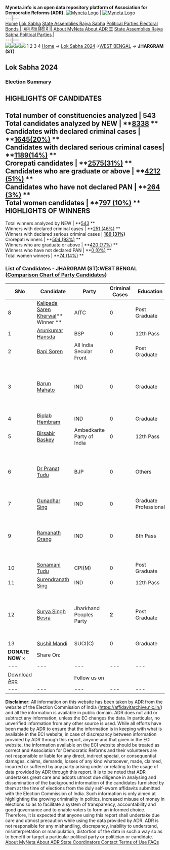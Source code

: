**Myneta.info is an open data repository platform of Association for Democratic Reforms (ADR).**
[![Myneta Logo](https://www.myneta.info/lib/img/myneta-logo.png)](https://www.myneta.info/) | [![Myneta Logo](https://www.myneta.info/lib/img/adr-logo.png)](https://adrindia.org)  
---|---  
[Home](https://www.myneta.info/) [Lok Sabha](https://www.myneta.info/#ls "Lok Sabha") [ State Assemblies ](https://www.myneta.info/#sa "State Assemblies") [Rajya Sabha](https://www.myneta.info/#rs "Rajya Sabha") [Political Parties ](https://www.myneta.info/party "Political Parties") [ Electoral Bonds ](https://www.myneta.info/electoral_bonds "Electoral Bonds") [ || माय नेता हिंदी में || ](https://translate.google.co.in/translate?prev=hp&hl=en&js=y&u=www.myneta.info&sl=en&tl=hi&history_state0=) [ About MyNeta ](https://adrindia.org/content/about-myneta) [ About ADR ](https://adrindia.org/about-adr/who-we-are) [☰](javascript:void\(0\))
[ State Assemblies ](https://www.myneta.info/#sa "State Assemblies") [ Rajya Sabha ](https://www.myneta.info/#rs "Rajya Sabha") [ Political Parties ](https://www.myneta.info/party "Political Parties")
|   
---|---  
![](https://www.myneta.info/lib/img/banner/banner-1.png)![](https://www.myneta.info/lib/img/banner/banner-2.png)![](https://www.myneta.info/lib/img/banner/banner-3.png)![](https://www.myneta.info/lib/img/banner/banner-4.png)
1  2  3  4 
[Home](https://www.myneta.info/) → [Lok Sabha 2024](https://www.myneta.info/LokSabha2024/)→[WEST BENGAL](https://www.myneta.info/LokSabha2024/index.php?action=show_constituencies&state_id=36) → **JHARGRAM (ST)**
### 
## Lok Sabha 2024
###  Election Summary 
HIGHLIGHTS OF CANDIDATES  
---  
Total number of constituencies analyzed |  543   
Total candidates analyzed by NEW | **[8338](https://www.myneta.info/LokSabha2024/index.php?action=summary&subAction=candidates_analyzed&sort=candidate#summary) **  
Candidates with declared criminal cases | **[1645(20%)](https://www.myneta.info/LokSabha2024/index.php?action=summary&subAction=crime&sort=candidate#summary) **  
Candidates with declared serious criminal cases| **[1189(14%)](https://www.myneta.info/LokSabha2024/index.php?action=summary&subAction=serious_crime&sort=candidate#summary) **  
Crorepati candidates | **[2575(31%)](https://www.myneta.info/LokSabha2024/index.php?action=summary&subAction=crorepati&sort=candidate#summary) **  
Candidates who are graduate or above | **[4212 (51%)](https://www.myneta.info/LokSabha2024/index.php?action=summary&subAction=education&sort=candidate#summary) **  
Candidates who have not declared PAN | **[264 (3%)](https://www.myneta.info/LokSabha2024/index.php?action=summary&subAction=without_pan&sort=candidate#summary) **  
Total women candidates | **[797 (10%)](https://www.myneta.info/LokSabha2024/index.php?action=summary&subAction=women_candidate&sort=candidate#summary) **  
HIGHLIGHTS OF WINNERS  
---  
Total winners analyzed by NEW | **[543](https://www.myneta.info/LokSabha2024/index.php?action=summary&subAction=winner_analyzed&sort=candidate#summary) **  
Winners with declared criminal cases | **[251 (46%)](https://www.myneta.info/LokSabha2024/index.php?action=summary&subAction=winner_crime&sort=candidate#summary) **  
Winners with declared serious criminal cases | **[169 (31%)](https://www.myneta.info/LokSabha2024/index.php?action=summary&subAction=winner_serious_crime&sort=candidate#summary)**  
Crorepati winners | **[504 (93%)](https://www.myneta.info/LokSabha2024/index.php?action=summary&subAction=winner_crorepati&sort=candidate#summary) **  
Winners who are graduate or above | **[420 (77%)](https://www.myneta.info/LokSabha2024/index.php?action=summary&subAction=winner_education&sort=candidate#summary) **  
Winners who have not declared PAN | **[0 (0%)](https://www.myneta.info/LokSabha2024/index.php?action=summary&subAction=winner_without_pan&sort=candidate#summary) **  
Total women winners | **[74 (14%)](https://www.myneta.info/LokSabha2024/index.php?action=summary&subAction=winner_women&sort=candidate#summary) **  
### List of Candidates - JHARGRAM (ST):WEST BENGAL ([Comparison Chart of Party Candidates](https://www.myneta.info/LokSabha2024/comparisonchart.php?constituency_id=564))
SNo | Candidate| Party| Criminal Cases| Education| Age| Total Assets| Liabilities  
---|---|---|---|---|---|---|---  
8  | [Kalipada Saren Kherwal](https://www.myneta.info/LokSabha2024/candidate.php?candidate_id=7941)** Winner ** | AITC | 0 | Post Graduate| 66 | Rs 1,30,23,236 ~ 1 Crore+ | Rs 2,05,892 ~ 2 Lacs+  
1  | [Arunkumar Hansda](https://www.myneta.info/LokSabha2024/candidate.php?candidate_id=7943) | BSP | 0 | 12th Pass| 61 | Rs 1,93,12,659 ~ 1 Crore+ | Rs 0 ~   
2  | [Bapi Soren](https://www.myneta.info/LokSabha2024/candidate.php?candidate_id=7940) | All India Secular Front | 0 | Post Graduate| 34 | Rs 11,83,079 ~ 11 Lacs+ | Rs 1,00,000 ~ 1 Lacs+  
3  | [Barun Mahato](https://www.myneta.info/LokSabha2024/candidate.php?candidate_id=7944) | IND | 0 | Graduate| 42 | ![](https://myneta.info/image_v2.php?myneta_folder=LokSabha2024&candidate_id=7944&col=ta) | ![](https://myneta.info/image_v2.php?myneta_folder=LokSabha2024&candidate_id=7944&col=lia)  
4  | [Biplab Hembram](https://www.myneta.info/LokSabha2024/candidate.php?candidate_id=7935) | IND | 0 | Graduate| 26 | Rs 25,000 ~ 25 Thou+ | Rs 0 ~   
5  | [Birsabir Baskey](https://www.myneta.info/LokSabha2024/candidate.php?candidate_id=7936) | Ambedkarite Party of India | 0 | 12th Pass| 35 | Rs 64,800 ~ 64 Thou+ | Rs 0 ~   
6  | [Dr Pranat Tudu](https://www.myneta.info/LokSabha2024/candidate.php?candidate_id=7945) | BJP | 0 | Others| 46 | ![](https://myneta.info/image_v2.php?myneta_folder=LokSabha2024&candidate_id=7945&col=ta) | ![](https://myneta.info/image_v2.php?myneta_folder=LokSabha2024&candidate_id=7945&col=lia)  
7  | [Gunadhar Sing](https://www.myneta.info/LokSabha2024/candidate.php?candidate_id=7946) | IND | 0 | Graduate Professional| 58 | Rs 92,06,486 ~ 92 Lacs+ | Rs 1,118 ~ 1 Thou+  
9  | [Ramanath Orang](https://www.myneta.info/LokSabha2024/candidate.php?candidate_id=7937) | IND | 0 | 8th Pass| 28 | ![](https://myneta.info/image_v2.php?myneta_folder=LokSabha2024&candidate_id=7937&col=ta) | ![](https://myneta.info/image_v2.php?myneta_folder=LokSabha2024&candidate_id=7937&col=lia)  
10  | [Sonamani Tudu](https://www.myneta.info/LokSabha2024/candidate.php?candidate_id=7938) | CPI(M) | 0 | Post Graduate| 35 | Rs 4,46,169 ~ 4 Lacs+ | Rs 1,55,000 ~ 1 Lacs+  
11  | [Surendranath Sing](https://www.myneta.info/LokSabha2024/candidate.php?candidate_id=7939) | IND | 0 | 12th Pass| 56 | Rs 16,43,784 ~ 16 Lacs+ | Rs 11,64,409 ~ 11 Lacs+  
12  | [Surya Singh Besra](https://www.myneta.info/LokSabha2024/candidate.php?candidate_id=7942) | Jharkhand Peoples Party | **2** | Post Graduate| 62 | ![](https://myneta.info/image_v2.php?myneta_folder=LokSabha2024&candidate_id=7942&col=ta) | ![](https://myneta.info/image_v2.php?myneta_folder=LokSabha2024&candidate_id=7942&col=lia)  
13  | [Sushil Mandi](https://www.myneta.info/LokSabha2024/candidate.php?candidate_id=7947) | SUCI(C) | 0 | Graduate| 43 | Rs 6,54,890 ~ 6 Lacs+ | Rs 0 ~   
|  **DONATE NOW** × |  Share On:  | [](https://api.whatsapp.com/send?text=https%3A%2F%2Fmyneta.info%2Fpunjab2022%2Findex.php%3Faction%3Dshow_constituencies%26state_id%3D19) | [](https://www.facebook.com/sharer/sharer.php?u=https%3A%2F%2Fmyneta.info%2Fpunjab2022%2Findex.php%3Faction%3Dshow_constituencies%26state_id%3D19) | [](https://twitter.com/share?url=https%3A%2F%2Fmyneta.info%2Fpunjab2022%2Findex.php%3Faction%3Dshow_constituencies%26state_id%3D19)  
---|---|---|---|---  
| [ Download App ](https://play.google.com/store/apps/details?id=com.webrosoft.myneta1&pcampaignid=pcampaignidMKT-Other-global-all-co-prtnr-py-PartBadge-Mar2515-1) | [](https://play.google.com/store/apps/details?id=com.webrosoft.myneta1&pcampaignid=pcampaignidMKT-Other-global-all-co-prtnr-py-PartBadge-Mar2515-1) |  Follow us on  | [](https://www.facebook.com/adrindia.org/) | [](https://twitter.com/adrspeaks) | [](https://groups.google.com/g/national-election-watch?hl=en&pli=1) | [](https://www.instagram.com/adrspeaks/) | [](https://www.youtube.com/user/adrspeaks) | [](https://sharechat.com/profile/adrspeaks)  
---|---|---|---|---|---|---|---|---  
**Disclaimer:** All information on this website has been taken by ADR from the website of the Election Commission of India (https://affidavitarchive.nic.in/) and all the information is available in public domain. ADR does not add or subtract any information, unless the EC changes the data. In particular, no unverified information from any other source is used. While all efforts have been made by ADR to ensure that the information is in keeping with what is available in the ECI website, in case of discrepancy between information provided by ADR through this report, anyone and that given in the ECI website, the information available on the ECI website should be treated as correct and Association for Democratic Reforms and their volunteers are not responsible or liable for any direct, indirect special, or consequential damages, claims, demands, losses of any kind whatsoever, made, claimed, incurred or suffered by any party arising under or relating to the usage of data provided by ADR through this report. It is to be noted that ADR undertakes great care and adopts utmost due diligence in analysing and dissemination of the background information of the candidates furnished by them at the time of elections from the duly self-sworn affidavits submitted with the Election Commission of India. Such information is only aimed at highlighting the growing criminality in politics, increased misuse of money in elections so as to facilitate a system of transparency, accountability and good governance and to enable voters to form an informed choice. Therefore, it is expected that anyone using this report shall undertake due care and utmost precaution while using the data provided by ADR. ADR is not responsible for any mishandling, discrepancy, inability to understand, misinterpretation or manipulation, distortion of the data in such a way so as to benefit or target a particular political party or politician or candidate. 
[ About MyNeta ](https://adrindia.org/content/about-myneta) [ About ADR ](https://adrindia.org/about-adr/who-we-are) [ State Coordinators ](https://adrindia.org/about-adr/state-coordinators) [ Contact ](https://adrindia.org/contact-us) [ Terms of Use ](https://adrindia.org/content/adr-terms-use) [ FAQs ](https://adrindia.org/content/faqs)
